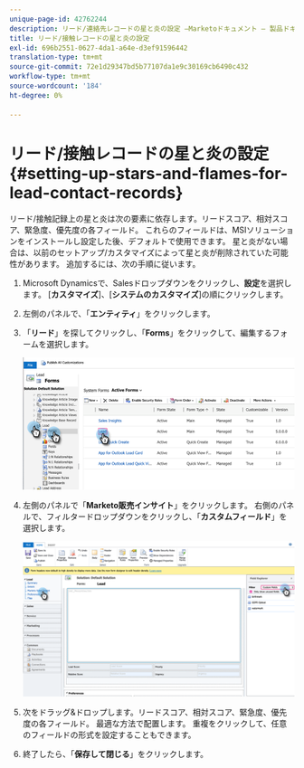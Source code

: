 ```yaml
---
unique-page-id: 42762244
description: リード/連絡先レコードの星と炎の設定 —Marketoドキュメント — 製品ドキュメント
title: リード/接触レコードの星と炎の設定
exl-id: 696b2551-0627-4da1-a64e-d3ef91596442
translation-type: tm+mt
source-git-commit: 72e1d29347bd5b77107da1e9c30169cb6490c432
workflow-type: tm+mt
source-wordcount: '184'
ht-degree: 0%

---
```


# リード/接触レコードの星と炎の設定{#setting-up-stars-and-flames-for-lead-contact-records}

リード/接触記録上の星と炎は次の要素に依存します。リードスコア、相対スコア、緊急度、優先度の各フィールド。 これらのフィールドは、MSIソリューションをインストールし設定した後、デフォルトで使用できます。 星と炎がない場合は、以前のセットアップ/カスタマイズによって星と炎が削除されていた可能性があります。 追加するには、次の手順に従います。

1. Microsoft Dynamicsで、Salesドロップダウンをクリックし、**設定**&#x200B;を選択します。 [**カスタマイズ**]、[**システムのカスタマイズ**]の順にクリックします。

1. 左側のパネルで、「**エンティティ**」をクリックします。

1. 「**リード**」を探してクリックし、「**Forms**」をクリックして、編集するフォームを選択します。

   ![](assets/setting-up-stars-and-flames-for-lead-contact-records-1.png)

1. 左側のパネルで「**Marketo販売インサイト**」をクリックします。 右側のパネルで、フィルタードロップダウンをクリックし、「**カスタムフィールド**」を選択します。

   ![](assets/setting-up-stars-and-flames-for-lead-contact-records-2.png)

1. 次をドラッグ&amp;ドロップします。リードスコア、相対スコア、緊急度、優先度の各フィールド。 最適な方法で配置します。 重複をクリックして、任意のフィールドの形式を設定することもできます。

1. 終了したら、「**保存して閉じる**」をクリックします。

